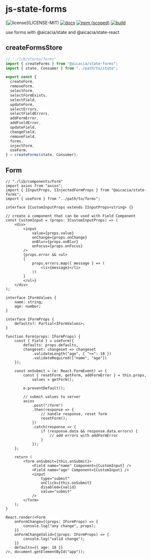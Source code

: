 # js-state-forms

[![license](https://img.shields.io/badge/license-MIT%2FApache--2.0-blue")](LICENSE-MIT)
[![docs](https://img.shields.io/badge/docs-typescript-blue.svg)](https://aicacia.github.io/ts-state-forms/)
[![npm (scoped)](https://img.shields.io/npm/v/@aicacia/state-forms)](https://www.npmjs.com/package/@aicacia/state-forms)
[![build](https://github.com/aicacia/ts-state-forms/workflows/Test/badge.svg)](https://github.com/aicacia/ts-state-forms/actions?query=workflow%3ATest)

use forms with @aicacia/state and @aicacia/state-react

## createFormsStore

```ts
// "./lib/stores/forms"
import { createForms } from "@aicacia/state-forms";
import { state, Consumer } from "../path/to/state";

export const {
  createForm,
  removeForm,
  selectForm,
  selectFormExists,
  selectField,
  updateForm,
  selectErrors,
  selectFieldErrors,
  addFormError,
  addFieldError,
  updateField,
  changeField,
  removeField,
  forms,
  injectForm,
  useForm,
} = createForms(state, Consumer);
```

## Form

```tsx
// "./lib/components/Form"
import axios from "axios";
import { IInputProps, IInjectedFormProps } from "@aicacia/state-forms";
import { useForm } from "../path/to/forms";

interface ICustomInputProps extends IInputProps<string> {}

// create a component that can be used with Field Component
const CustomInput = (props: ICustomInputProps) => (
    <div>
        <input
            value={props.value}
            onChange={props.onChange}
            onBlur={props.onBlur}
            onFocus={props.onFocus}
        />
        {props.error && <ul>
        {
            props.errors.map({ message } => (
                <li>{message}</li>
            ))
        }
        </ul>}
    </div>
);

interface IFormValues {
    name: string;
    age: number;
}

interface IFormProps {
    defaults?: Partial<IFormValues>;
}

function Form(props: IFormProps) {
    const { Field } = useForm({
        defaults: props.defaults,
        changeset: changeset => changeset
            .validateLength("age", { ">=": 18 })
            .validateRequired(["name", "age"])
    });

    const onSubmit = (e: React.FormEvent) => {
        const { resetForm, getForm, addFormError } = this.props,
            values = getForm();

        e.preventDefault();

        // submit values to server
        axios
            .post("/form")
            .then(response => {
                // handle response, reset form
                resetForm();
            })
            .catch(response => {
                if (response.data && response.data.errors) {
                    // add errors with addFormError
                }
            });
    };

    return (
        <form onSubmit={this.onSubmit}>
            <Field name="name" Component={CustomInput} />
            <Field name="age" Component={CustomInput} />
            <input
                type="submit"
                onClick={this.onSubmit}
                disabled={valid}
                value="submit"
            />
        </form>
    );
}

React.render(<Form
    onFormChange={(props: IFormProps) => {
        console.log("any change", props);
    }}
    onFormChangeValid={(props: IFormProps) => {
        console.log("valid change");
    }}
    defaults={{ age: 18 }}
/>, document.getElementById("app"));
```
